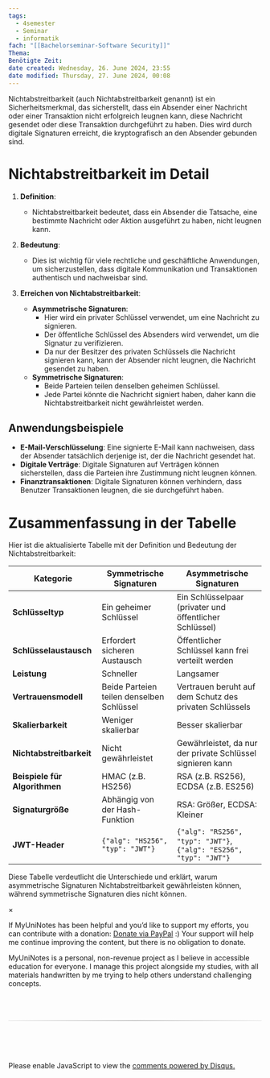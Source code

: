 ```yaml
---
tags:
  - 4semester
  - Seminar
  - informatik
fach: "[[Bachelorseminar-Software Security]]"
Thema:
Benötigte Zeit:
date created: Wednesday, 26. June 2024, 23:55
date modified: Thursday, 27. June 2024, 00:08
---
```


Nichtabstreitbarkeit (auch Nichtabstreitbarkeit genannt) ist ein Sicherheitsmerkmal, das sicherstellt, dass ein Absender einer Nachricht oder einer Transaktion nicht erfolgreich leugnen kann, diese Nachricht gesendet oder diese Transaktion durchgeführt zu haben. Dies wird durch digitale Signaturen erreicht, die kryptografisch an den Absender gebunden sind.

# Nichtabstreitbarkeit im Detail

1. **Definition**:

   - Nichtabstreitbarkeit bedeutet, dass ein Absender die Tatsache, eine bestimmte Nachricht oder Aktion ausgeführt zu haben, nicht leugnen kann.

2. **Bedeutung**:

   - Dies ist wichtig für viele rechtliche und geschäftliche Anwendungen, um sicherzustellen, dass digitale Kommunikation und Transaktionen authentisch und nachweisbar sind.

3. **Erreichen von Nichtabstreitbarkeit**:
   - **Asymmetrische Signaturen**:
     - Hier wird ein privater Schlüssel verwendet, um eine Nachricht zu signieren.
     - Der öffentliche Schlüssel des Absenders wird verwendet, um die Signatur zu verifizieren.
     - Da nur der Besitzer des privaten Schlüssels die Nachricht signieren kann, kann der Absender nicht leugnen, die Nachricht gesendet zu haben.
   - **Symmetrische Signaturen**:
     - Beide Parteien teilen denselben geheimen Schlüssel.
     - Jede Partei könnte die Nachricht signiert haben, daher kann die Nichtabstreitbarkeit nicht gewährleistet werden.

## Anwendungsbeispiele

- **E-Mail-Verschlüsselung**: Eine signierte E-Mail kann nachweisen, dass der Absender tatsächlich derjenige ist, der die Nachricht gesendet hat.
- **Digitale Verträge**: Digitale Signaturen auf Verträgen können sicherstellen, dass die Parteien ihre Zustimmung nicht leugnen können.
- **Finanztransaktionen**: Digitale Signaturen können verhindern, dass Benutzer Transaktionen leugnen, die sie durchgeführt haben.

# Zusammenfassung in der Tabelle

Hier ist die aktualisierte Tabelle mit der Definition und Bedeutung der Nichtabstreitbarkeit:

| Kategorie                     | Symmetrische Signaturen                   | Asymmetrische Signaturen                                           |
| ----------------------------- | ----------------------------------------- | ------------------------------------------------------------------ |
| **Schlüsseltyp**              | Ein geheimer Schlüssel                    | Ein Schlüsselpaar (privater und öffentlicher Schlüssel)            |
| **Schlüsselaustausch**        | Erfordert sicheren Austausch              | Öffentlicher Schlüssel kann frei verteilt werden                   |
| **Leistung**                  | Schneller                                 | Langsamer                                                          |
| **Vertrauensmodell**          | Beide Parteien teilen denselben Schlüssel | Vertrauen beruht auf dem Schutz des privaten Schlüssels            |
| **Skalierbarkeit**            | Weniger skalierbar                        | Besser skalierbar                                                  |
| **Nichtabstreitbarkeit**      | Nicht gewährleistet                       | Gewährleistet, da nur der private Schlüssel signieren kann         |
| **Beispiele für Algorithmen** | HMAC (z.B. HS256)                         | RSA (z.B. RS256), ECDSA (z.B. ES256)                               |
| **Signaturgröße**             | Abhängig von der Hash-Funktion            | RSA: Größer, ECDSA: Kleiner                                        |
| **JWT-Header**                | `{"alg": "HS256", "typ": "JWT"}`          | `{"alg": "RS256", "typ": "JWT"}`, `{"alg": "ES256", "typ": "JWT"}` |

Diese Tabelle verdeutlicht die Unterschiede und erklärt, warum asymmetrische Signaturen Nichtabstreitbarkeit gewährleisten können, während symmetrische Signaturen dies nicht können.

<!-- Modal START -->
<div id="myModal" class="modal">
  <div class="modal-content">
    <span id="closeModal" class="close">&times;</span>
    <p class="modal-text">
      If MyUniNotes has been helpful and you’d like to support my efforts, <span class="modal-highlight"> you can contribute with a donation: <a class="modal-dono-link" href="https://paypal.me/myuninotes4u">Donate via PayPal</a> :) </span> Your support will help me continue improving the content, but there is no obligation to donate.
    </p>
    <p class="modal-text">
      <span class="modal-highlight">MyUniNotes is a personal, non-revenue project as I believe in accessible education for everyone.</span> I manage this project alongside my studies, with all materials handwritten by me trying to help others understand challenging concepts.
    </p>
  </div>
</div>

<script>
  // JavaScript to display the modal on page load
  document.addEventListener('DOMContentLoaded', function() {
    // Generate a random number between 1 and 1
    // Wanted it to load with a adjustable probability for every page load but did not work, as DOM is loaded only once. Therefore now loading it every time website is visited and DOM is loaded.
    const randomNumber = Math.floor(Math.random() * 1) + 1; 
    // console.log(randomNumber)
    if (randomNumber === 1) {
      setTimeout(function() {
        const modal = document.getElementById('myModal');
        if (modal) {
          modal.classList.add('show');
        }
      }, 1000); // Adjust the delay as needed

      const closeModal = document.getElementById('closeModal');
      if (closeModal) {
        closeModal.addEventListener('click', function() {
          const modal = document.getElementById('myModal');
          if (modal) {
            modal.classList.remove('show');
          }
        });
      }
    } else {
      // Ensure the modal is hidden if the random number is not 1
      const modal = document.getElementById('myModal');
      if (modal) {
        modal.style.display = 'none';
      }
    }
  });
</script>
<!-- Modal END -->

<!-- DISQUS SCRIPT COMMENT START -->

<hr style="border: none; height: 2px; background: linear-gradient(to right, #f0f0f0, #ccc, #f0f0f0); margin-top: 4rem; margin-bottom: 5rem;">
<div id="disqus_thread"></div>
<script>
    /**
    *  RECOMMENDED CONFIGURATION VARIABLES: EDIT AND UNCOMMENT THE SECTION BELOW TO INSERT DYNAMIC VALUES FROM YOUR PLATFORM OR CMS.
    *  LEARN WHY DEFINING THESE VARIABLES IS IMPORTANT: https://disqus.com/admin/universalcode/#configuration-variables    */
    /*
    var disqus_config = function () {
    this.page.url = PAGE_URL;  // Replace PAGE_URL with your page's canonical URL variable
    this.page.identifier = PAGE_IDENTIFIER; // Replace PAGE_IDENTIFIER with your page's unique identifier variable
    };
    */
    (function() { // DON'T EDIT BELOW THIS LINE
    var d = document, s = d.createElement('script');
    s.src = 'https://myuninotes.disqus.com/embed.js';
    s.setAttribute('data-timestamp', +new Date());
    (d.head || d.body).appendChild(s);
    })();
</script>
<noscript>Please enable JavaScript to view the <a href="https://disqus.com/?ref_noscript">comments powered by Disqus.</a></noscript>

<!-- DISQUS SCRIPT COMMENT END -->
